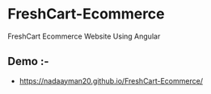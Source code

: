 # FreshCart-Ecommerce
FreshCart Ecommerce Website Using Angular

## Demo :-
* https://nadaayman20.github.io/FreshCart-Ecommerce/

